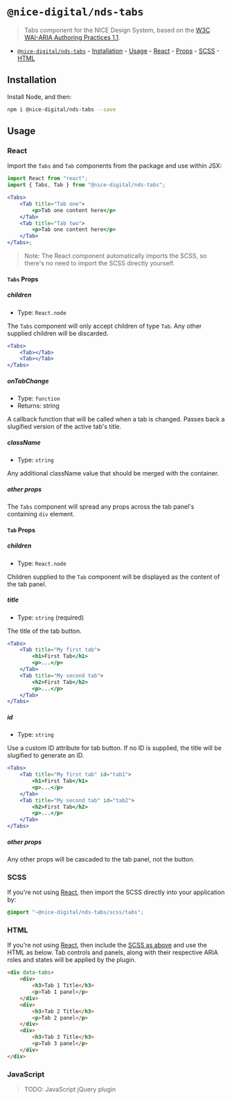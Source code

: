 # `@nice-digital/nds-tabs`

> Tabs component for the NICE Design System, based on the <a target="_blank" rel="noopener" href="https://www.w3.org/TR/wai-aria-practices/#tabpanel">W3C WAI-ARIA Authoring Practices 1.1</a>.

- [`@nice-digital/nds-tabs`](#nice-digitalnds-tabs) - [Installation](#installation) - [Usage](#usage) - [React](#react) - [Props](#props) - [SCSS](#scss) - [HTML](#html)

## Installation

Install Node, and then:

```sh
npm i @nice-digital/nds-tabs --save
```

## Usage

### React

Import the `Tabs` and `Tab` components from the package and use within JSX:

```jsx
import React from "react";
import { Tabs, Tab } from "@nice-digital/nds-tabs";

<Tabs>
	<Tab title="Tab one">
		<p>Tab one content here</p>
	</Tab>
	<Tab title="Tab two">
		<p>Tab one content here</p>
	</Tab>
</Tabs>;
```

> Note: The React component automatically imports the SCSS, so there's no need to import the SCSS directly yourself.

#### `Tabs` Props

##### children

- Type: `React.node`

The `Tabs` component will only accept children of type `Tab`. Any other supplied children will be discarded.

```jsx
<Tabs>
	<Tab></Tab>
	<Tab></Tab>
</Tabs>
```

##### onTabChange

- Type: `function`
- Returns: string

A callback function that will be called when a tab is changed. Passes back a slugified version of the active tab's title.

##### className

- Type: `string`

Any additional className value that should be merged with the container.

##### other props

The `Tabs` component will spread any props across the tab panel's containing `div` element.

#### `Tab` Props

##### children

- Type: `React.node`

Children supplied to the `Tab` component will be displayed as the content of the tab panel.

##### title

- Type: `string` (required)

The title of the tab button.

```jsx
<Tabs>
	<Tab title="My first tab">
		<h1>First Tab</h1>
		<p>...</p>
	</Tab>
	<Tab title="My second tab">
		<h2>First Tab</h2>
		<p>...</p>
	</Tab>
</Tabs>
```

##### id

- Type: `string`

Use a custom ID attribute for tab button. If no ID is supplied, the title will be slugified to generate an ID.

```jsx
<Tabs>
	<Tab title="My first tab" id="tab1">
		<h1>First Tab</h1>
		<p>...</p>
	</Tab>
	<Tab title="My second tab" id="tab2">
		<h2>First Tab</h2>
		<p>...</p>
	</Tab>
</Tabs>
```

##### other props

Any other props will be cascaded to the tab panel, not the button.

### SCSS

If you're not using [React](#react), then import the SCSS directly into your application by:

```scss
@import "~@nice-digital/nds-tabs/scss/tabs";
```

### HTML

If you're not using [React](#react), then include the [SCSS as above](#scss) and use the HTML as below. Tab controls and panels, along with their respective ARIA roles and states will be applied by the plugin.

```html
<div data-tabs>
	<div>
		<h3>Tab 1 Title</h3>
		<p>Tab 1 panel</p>
	</div>
	<div>
		<h3>Tab 2 Title</h3>
		<p>Tab 2 panel</p>
	</div>
	<div>
		<h3>Tab 3 Title</h3>
		<p>Tab 3 panel</p>
	</div>
</div>
```

### JavaScript

> TODO: JavaScript jQuery plugin
